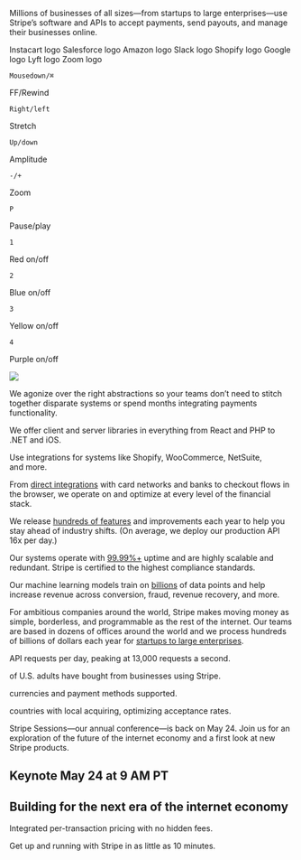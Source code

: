 Millions of businesses of all sizes—from startups to large enterprises—use Stripe’s software and APIs to accept payments, send payouts, and manage their businesses online.

Instacart logo Salesforce logo Amazon logo Slack logo Shopify logo Google logo Lyft logo Zoom logo

```
Mousedown/⌘
```

FF/Rewind

```
Right/left
```

Stretch

```
Up/down
```

Amplitude

```
-/+
```

Zoom

```
P
```

Pause/play

```
1
```

Red on/off

```
2
```

Blue on/off

```
3
```

Yellow on/off

```
4
```

Purple on/off

 ![](https://images.ctfassets.net/fzn2n1nzq965/4yZ7sDJZscg2PJHBw6gi9/7bc8430bbcdf3b3e2aa50b55f7316c75/radar-fraud-visual-home-fr-ca.png?q=95&w=1860)

We agonize over the right abstractions so your teams don’t need to stitch together disparate systems or spend months integrating payments functionality.

We offer client and server libraries in everything from React and PHP to .NET and iOS.

Use integrations for systems like Shopify, WooCommerce, NetSuite, and more.

From [direct integrations](https://stripe.com/en-ca/newsroom/news/direct-platform) with card networks and banks to checkout flows in the browser, we operate on and optimize at every level of the financial stack.

We release [hundreds of features](https://stripe.com/en-ca/payments/features) and improvements each year to help you stay ahead of industry shifts. (On average, we deploy our production API 16x per day.)

Our systems operate with [99.99%+](https://status.stripe.com/) uptime and are highly scalable and redundant. Stripe is certified to the highest compliance standards.

Our machine learning models train on [billions](https://stripe.com/en-ca/radar) of data points and help increase revenue across conversion, fraud, revenue recovery, and more.

For ambitious companies around the world, Stripe makes moving money as simple, borderless, and programmable as the rest of the internet. Our teams are based in dozens of offices around the world and we process hundreds of billions of dollars each year for [startups to large enterprises](https://stripe.com/en-ca/customers).

API requests per day, peaking at 13,000 requests a second.

of U.S. adults have bought from businesses using Stripe.

currencies and payment methods supported.

countries with local acquiring, optimizing acceptance rates.

Stripe Sessions—our annual conference—is back on May 24. Join us for an exploration of the future of the internet economy and a first look at new Stripe products.

## Keynote May 24 at 9 AM PT

## Building for the next era of the internet economy

Integrated per-transaction pricing with no hidden fees.

Get up and running with Stripe in as little as 10 minutes.